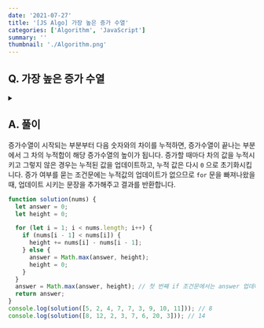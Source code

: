 ```yaml
---
date: '2021-07-27'
title: '[JS Algo] 가장 높은 증가 수열'
categories: ['Algorithm', 'JavaScript']
summary: ''
thumbnail: './Algorithm.png'
---
```


## Q. 가장 높은 증가 수열

<details>
<summary></summary>
<div markdown="1">

길이가 N인 수열이 주어지면 이 수열에서 연속된 부분 증가수열을 찾습니다. 각 부분증가수열은 높이가 있습니다. 증가수열의 높이란 증가수열의 첫항과 마지막항의 차를 의미합니다.
수열이 주어지면 여러 증가수열 중 가장 높은 부분증가수열을 찾는 프로그램을 작성하세요.<br>
ex) [5, 2, 4, 7, 7, 3, 9, 10, 11]이 주어지면 가장 높은 부분증가수열은 [3, 9, 10, 11]이고, 높이는 8입니다.

</div>
</details>

## A. 풀이

증가수열이 시작되는 부분부터 다음 숫자와의 차이를 누적하면, 증가수열이 끝나는 부분에서 그 차의 누적합이 해당 증가수열의 높이가 됩니다. 증가할 때마다 차의 값을 누적시키고 그렇지 않은 경우는 누적된 값을 업데이트하고, 누적 값은 다시 `0` 으로 초기화시킵니다. 증가 여부를 묻는 조건문에는 누적값의 업데이트가 없으므로 `for` 문을 빠져나왔을 때, 업데이트 시키는 문장을 추가해주고 결과를 반환합니다.

```javascript
function solution(nums) {
  let answer = 0;
  let height = 0;

  for (let i = 1; i < nums.length; i++) {
    if (nums[i - 1] < nums[i]) {
      height += nums[i] - nums[i - 1];
    } else {
      answer = Math.max(answer, height);
      height = 0;
    }
  }
  answer = Math.max(answer, height); // 첫 번째 if 조건문에서는 answer 업데이트 부분이 없으므로 for 문 밖에서 누적된 height 값을 업데이트 해줘야 함.
  return answer;
}
console.log(solution([5, 2, 4, 7, 7, 3, 9, 10, 11])); // 8
console.log(solution([8, 12, 2, 3, 7, 6, 20, 3])); // 14
```
